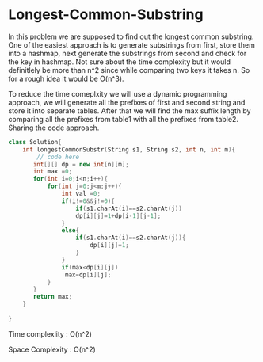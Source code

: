 # Longest-Common-Substring

In this problem we are supposed to find out the longest common substring. One of the easiest approach is to generate substrings from  first, store them into a hashmap, next generate the substrings from second and check for the key in hashmap. Not sure about the time complexity but it would definitlely be more than n^2 since while comparing two keys it takes n. So for a rough idea it would be O(n^3).

To reduce the time comeplxity we will use a dynamic programming approach, we will generate all the prefixes of first and second string and store it into separate tables. After that we will find the max suffix length by comparing all the prefixes from table1 with all the prefixes from table2.
Sharing the code approach.

`````cpp
class Solution{
    int longestCommonSubstr(String s1, String s2, int n, int m){
        // code here
       int[][] dp = new int[n][m];
       int max =0;
       for(int i=0;i<n;i++){
           for(int j=0;j<m;j++){
               int val =0;
               if(i!=0&&j!=0){
                   if(s1.charAt(i)==s2.charAt(j))
                   dp[i][j]=1+dp[i-1][j-1];
               }
               else{
                   if(s1.charAt(i)==s2.charAt(j)){
                       dp[i][j]=1;
                   }
               }
               if(max<dp[i][j])
                max=dp[i][j];
           }
       }
       return max;
    }
    
}

`````

Time complexlity : O(n^2)

Space Complexity : O(n^2)
